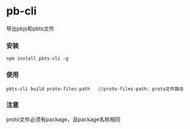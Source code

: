 # pb-cli
导出pbjs和pbts文件

### 安装
```
npm install pbts-cli -g
```

### 使用
```
pbts-cli build proto-files-path   //proto-files-path: proto文件路径
```

### 注意
proto文件必须有package，且package名称相同

